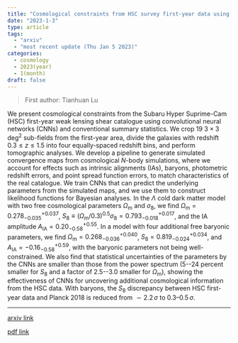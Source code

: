 ```yaml
---
title: "Cosmological constraints from HSC survey first-year data using deep learning"
date: "2023-1-3"
type: article
tags:
  - "arxiv"
  - "most recent update (Thu Jan 5 2023)"
categories:
  - cosmology
  - 2023(year)
  - 1(month)
draft: false
---
```


> First author: Tianhuan Lu

 We present cosmological constraints from the Subaru Hyper Suprime-Cam (HSC)
first-year weak lensing shear catalogue using convolutional neural networks
(CNNs) and conventional summary statistics. We crop 19
$3\times3\,\mathrm{{deg}^2}$ sub-fields from the first-year area, divide the
galaxies with redshift $0.3\le z\le1.5$ into four equally-spaced redshift bins,
and perform tomographic analyses. We develop a pipeline to generate simulated
convergence maps from cosmological $N$-body simulations, where we account for
effects such as intrinsic alignments (IAs), baryons, photometric redshift
errors, and point spread function errors, to match characteristics of the real
catalogue. We train CNNs that can predict the underlying parameters from the
simulated maps, and we use them to construct likelihood functions for Bayesian
analyses. In the $\Lambda$ cold dark matter model with two free cosmological
parameters $\Omega_\mathrm{m}$ and $\sigma_8$, we find
$\Omega_\mathrm{m}=0.278_{-0.035}^{+0.037}$,
$S_8\equiv(\Omega_\mathrm{m}/0.3)^{0.5}\sigma_8=0.793_{-0.018}^{+0.017}$, and
the IA amplitude $A_\mathrm{IA}=0.20_{-0.58}^{+0.55}$. In a model with four
additional free baryonic parameters, we find
$\Omega_\mathrm{m}=0.268_{-0.036}^{+0.040}$, $S_8=0.819_{-0.024}^{+0.034}$, and
$A_\mathrm{IA}=-0.16_{-0.58}^{+0.59}$, with the baryonic parameters not being
well-constrained. We also find that statistical uncertainties of the parameters
by the CNNs are smaller than those from the power spectrum (5--24 percent
smaller for $S_8$ and a factor of 2.5--3.0 smaller for $\Omega_\mathrm{m}$),
showing the effectiveness of CNNs for uncovering additional cosmological
information from the HSC data. With baryons, the $S_8$ discrepancy between HSC
first-year data and Planck 2018 is reduced from $\sim2.2\,\sigma$ to
$0.3\text{--}0.5\,\sigma$.

---
[arxiv link](http://arxiv.org/abs/2301.01354v1)

[pdf link](http://arxiv.org/pdf/2301.01354v1)